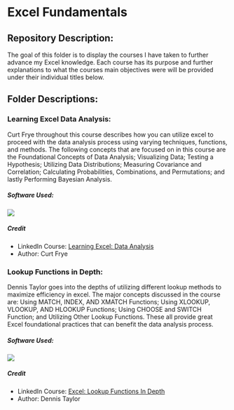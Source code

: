 # Excel Fundamentals

## Repository Description:

The goal of this folder is to display the courses I have taken to further advance my Excel knowledge. Each course has its purpose and further explanations to what the courses main objectives were will be provided under their individual titles below.

## Folder Descriptions:

### Learning Excel Data Analysis:

Curt Frye throughout this course describes how you can utilize excel to proceed with the data analysis process using varying techniques, functions, and methods. The following concepts that are focused on in this course are the Foundational Concepts of Data Analysis; Visualizing Data; Testing a Hypothesis; Utilizing Data Distributions; Measuring Covariance and Correlation; Calculating Probabilities, Combinations, and Permutations; and lastly Performing Bayesian Analysis. 

##### Software Used:

[<img src="https://img.shields.io/badge/Excel-25631c?style=for-the-badge&logo=microsoft&logoColor=white"/>]()

##### Credit

* LinkedIn Course: <a href="https://www.linkedin.com/learning/learning-excel-data-analysis-18868618/analyze-your-data-effectively?autoplay=true">Learning Excel: Data Analysis</a>
* Author: Curt Frye

### Lookup Functions in Depth:

Dennis Taylor goes into the depths of utilizing different lookup methods to maximize efficiency in excel. The major concepts discussed in the course are: Using MATCH, INDEX, AND XMATCH Functions; Using XLOOKUP, VLOOKUP, AND HLOOKUP Functions; Using CHOOSE and SWITCH Function; and Utilizing Other Lookup Functions. These all provide great Excel foundational practices that can benefit the data analysis process. 

##### Software Used:

[<img src="https://img.shields.io/badge/Excel-25631c?style=for-the-badge&logo=microsoft&logoColor=white"/>]()

##### Credit

* LinkedIn Course: <a href="https://www.linkedin.com/learning/excel-lookup-functions-in-depth/introduction?autoplay=true">Excel: Lookup Functions In Depth</a>
* Author: Dennis Taylor
